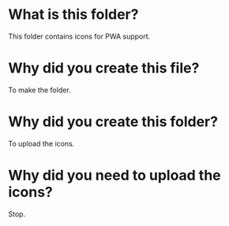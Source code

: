 # What is this folder?

This folder contains icons for PWA support.

# Why did you create this file?

To make the folder.

# Why did you create this folder?

To upload the icons.

# Why did you need to upload the icons?

Stop.
